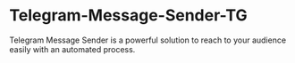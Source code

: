 # Telegram-Message-Sender-TG
Telegram Message Sender is a powerful solution to reach to your audience easily with an automated process.
